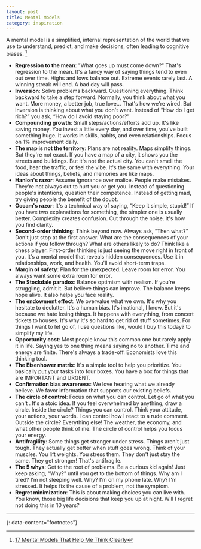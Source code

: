 ```yaml
---
layout: post
title: Mental Models
category: inspiration
---
```


A mental model is a simplified, internal representation of the world that we use to understand, predict, and make decisions, often leading to cognitive biases. [^1]
- __Regression to the mean__: "What goes up must come down?" That's regression to the mean. It's a fancy way of saying things tend to even out over time. Highs and lows balance out. Extreme events rarely last. A winning streak will end. A bad day will pass.
- __Inversion__: Solve problems backward. Questioning everything. Think backward to take a step forward. Normally, you think about what you want. More money, a better job, true love… That's how we're wired. But inversion is thinking about what you don't want. Instead of “How do I get rich?” you ask, “How do I avoid staying poor?”
- __Compounding growth__: Small steps/actions/efforts add up. It's like saving money. You invest a little every day, and over time, you've built something huge. It works in skills, habits, and even relationships. Focus on 1% improvement daily.
- __The map is not the territory__: Plans are not reality. Maps simplify things. But they're not exact. If you have a map of a city, it shows you the streets and buildings. But it's not the actual city. You can't smell the food, hear the traffic, or feel the vibe. It's the same with everything. Your ideas about things, beliefs, and memories are like maps.
- __Hanlon's razor__: Assume ignorance over malice. People make mistakes. They're not always out to hurt you or get you. Instead of questioning people's intentions, question their competence. Instead of getting mad, try giving people the benefit of the doubt.
- __Occam's razor__: It's a technical way of saying, “Keep it simple, stupid!” If you have two explanations for something, the simpler one is usually better. Complexity creates confusion. Cut through the noise. It's how you find clarity.
- __Second-order thinking__: Think beyond now. Always ask, “Then what?” Don't just stop at the first answer. What are the consequences of your actions if you follow through? What are others likely to do? Think like a chess player. First-order thinking is just seeing the move right in front of you. It's a mental model that reveals hidden consequences. Use it in relationships, work, and health. You'll avoid short-term traps.
- __Margin of safety__: Plan for the unexpected. Leave room for error. You always want some extra room for error. 
- __The Stockdale paradox__: Balance optimism with realism. If you're struggling, admit it. But believe things can improve. The balance keeps hope alive. It also helps you face reality.
- __The endowment effect__: We overvalue what we own. It's why you hesitate to declutter. It's a human bias. It's irrational, I know. But it's because we hate losing things. It happens with everything, from concert tickets to houses. It's why it's so hard to get rid of stuff sometimes. For things I want to let go of, I use questions like, would I buy this today? to simplify my life.
- __Opportunity cost__: Most people know this common one but rarely apply it in life. Saying yes to one thing means saying no to another. Time and energy are finite. There's always a trade-off. Economists love this thinking tool.
- __The Eisenhower matrix__: It's a simple tool to help you prioritize. You basically put your tasks into four boxes. You have a box for things that are IMPORTANT and URGENT.
- __Confirmation bias awareness__: We love hearing what we already believe. We favor information that supports our existing beliefs.
- __The circle of control__: Focus on what you can control. Let go of what you can't . It's a stoic idea. If you feel overwhelmed by anything, draw a circle. Inside the circle? Things you can control. Think your attitude, your actions, your words. I can control how I react to a rude comment. Outside the circle? Everything else! The weather, the economy, and what other people think of me. The circle of control helps you focus your energy.
- __Antifragility__: Some things get stronger under stress. Things aren't just tough. They actually get better when stuff goes wrong. Think of your muscles. You lift weights. You stress them. They don't just stay the same. They get stronger! That's antifragile.
- __The 5 whys__: Get to the root of problems. Be a curious kid again! Just keep asking, “Why?” until you get to the bottom of things. Why am I tired? I'm not sleeping well. Why? I'm on my phone late. Why? I'm stressed. It helps fix the cause of a problem, not the symptom.
- __Regret minimization__: This is about making choices you can live with. You know, those big life decisions that keep you up at night. Will I regret not doing this in 10 years?

---
{: data-content="footnotes"}

[^1]: [17 Mental Models That Help Me Think Clearly](https://medium.com/personal-growth/17-mindsets-shifts-i-practice-to-take-my-life-from-good-to-great-54aa7e66cdac)
